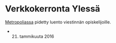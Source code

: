 # Verkkokerronta Ylessä

[Metropoliassa](http://www.metropolia.fi/) pidetty luento viestinnän opiskelijoille.

* 21. tammikuuta 2016